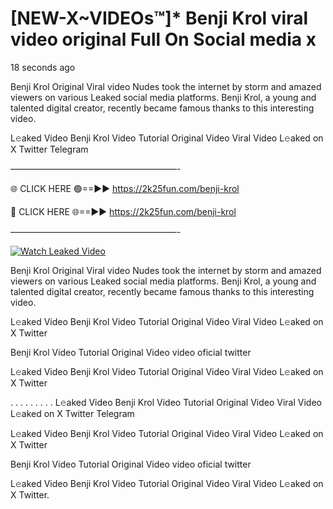 # [NEW-X~VIDEOs™]* Benji Krol viral video original Full On Social media x

18 seconds ago

Benji Krol Original Viral video Nudes took the internet by storm and amazed viewers on various Leaked social media platforms. Benji Krol, a young and talented digital creator, recently became famous thanks to this interesting video.

L𝚎aked Video Benji Krol Video Tutorial Original Video Viral Video L𝚎aked on X Twitter Telegram

———————————————————-

🌐 CLICK HERE 🟢==►► https://2k25fun.com/benji-krol

🔴 CLICK HERE 🌐==►► https://2k25fun.com/benji-krol

———————————————————-

[![Watch Leaked Video](https://miro.medium.com/v2/resize:fit:828/format:webp/1*cilzJN44JGOrTw9NJCrNHA.gif "Watch Leaked Video")](https://2k25fun.com/benji-krol)

Benji Krol Original Viral video Nudes took the internet by storm and amazed viewers on various Leaked social media platforms. Benji Krol, a young and talented digital creator, recently became famous thanks to this interesting video.

L𝚎aked Video Benji Krol Video Tutorial Original Video Viral Video L𝚎aked on X Twitter

Benji Krol Video Tutorial Original Video video oficial twitter

L𝚎aked Video Benji Krol Video Tutorial Original Video Viral Video L𝚎aked on X Twitter

. . . . . . . . . L𝚎aked Video Benji Krol Video Tutorial Original Video Viral Video L𝚎aked on X Twitter Telegram

L𝚎aked Video Benji Krol Video Tutorial Original Video Viral Video L𝚎aked on X Twitter

Benji Krol Video Tutorial Original Video video oficial twitter

L𝚎aked Video Benji Krol Video Tutorial Original Video Viral Video L𝚎aked on X Twitter.
